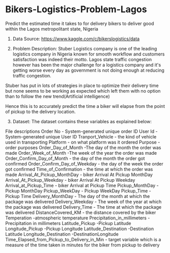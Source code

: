 # Bikers-Logistics-Problem-Lagos
Predict the estimated time it takes to for delivery bikers to deliver good within the Lagos metropolitant state, Nigeria

1. Data Source: https://www.kaggle.com/c/bikerslogistics/data

2. Problem Description: Stuber Logistics company is one of the leading logistics company in Nigeria known for smooth workflow and customers satisfaction was indeed their motto. Lagos state traffic congestion however has been the major challenge for a logistics company and it's getting worse every day as government is not doing enough at reducing traffic congestion.

Stuber has put in lots of strategies in place to optimize their delivery time but none seems to be working as expected which left them with no option than to follow the new trend(Artificial intelligence)


Hence this is to accurately predict the time a biker will elapse from the point of pickup to the delivery location.

3. Dataset: The dataset contains these variables as explained below:

File descriptions
Order No - System-generated unique order ID
User Id - System-generated unique User ID
Tranport_Vehicle - the kind of vehicle used in transporting
Platform - on what platform was it ordered
Purpose - order purposes
Order_Day_of_Month -The day of the month the order was made
Order_Week_of_Month -The week of the year the order was made
Order_Confirm_Day_of_Month - the day of the month the order got confirmed
Order_Confirm_Day_of_Weekday - the day of the week the order got confirmed
Time_of_Confirmation - the time at which the order was made
Arrival_At_Pickup_MonthDay - biker Arrival At Pickup MonthDay
Arrival_At_Pickup_Weekday - biker Arrival At Pickup Weekday
Arrival_at_Pickup_Time - biker Arrival at Pickup Time
Pickup_MonthDay -Pickup MonthDay
Pickup_WeekDay - Pickup WeekDay
Pickup_Time - Pickup Time
Delivery_MonthDay - The day of the month at which the package was delivered
Delivery_Weekday - The week of the year at which the package was delivered
Delivery_Time - The time at which the package was delivered
DistanceCovered_KM - the distance covered by the biker
Temperation -atmospheric temperature
Precipitation_in_millimeters -Precipitation in millimeters
Latitude_Pickup -Pickup Latitude
Longitude_Pickup -Pickup Longitude
Latitude_Destination -Destination Latitude
Longitude_Destination -DestinationLongitude
Time_Elapsed_from_Pickup_to_Delivery_in_Min - target variable which is a measure of the time taken in minutes for the biker from pickup to delivery

